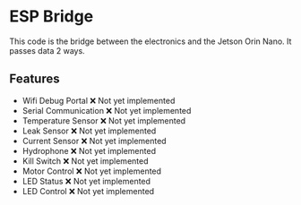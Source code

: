 # ESP Bridge

This code is the bridge between the electronics and the Jetson Orin Nano. It passes data 2 ways.

## Features

- Wifi Debug Portal ❌ Not yet implemented
- Serial Communication ❌ Not yet implemented
- Temperature Sensor ❌ Not yet implemented
- Leak Sensor ❌ Not yet implemented
- Current Sensor ❌ Not yet implemented
- Hydrophone ❌ Not yet implemented
- Kill Switch ❌ Not yet implemented
- Motor Control ❌ Not yet implemented
- LED Status ❌ Not yet implemented
- LED Control ❌ Not yet implemented
